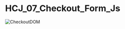 # HCJ_07_Checkout_Form_Js
![CheckoutDOM](https://user-images.githubusercontent.com/99876715/171641238-7b57c765-77db-4d11-b651-4befb6ad5aee.gif)
